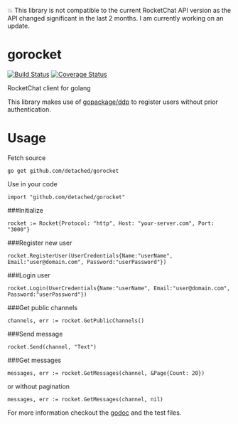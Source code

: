 :boom: This library is not compatible to the current RocketChat API version as the API changed significant in the last 2 months.
I am currently working on an update.

# gorocket
[![Build Status](https://travis-ci.org/detached/gorocket.svg?branch=master)](https://travis-ci.org/detached/gorocket)
[![Coverage Status](https://coveralls.io/repos/github/detached/gorocket/badge.svg?branch=master)](https://coveralls.io/github/detached/gorocket?branch=master)

RocketChat client for golang

This library makes use of [gopackage/ddp](https://github.com/gopackage/ddp) to register users without prior authentication.

# Usage

Fetch source
```
go get github.com/detached/gorocket
```

Use in your code
```
import "github.com/detached/gorocket"
```

###Initialize
```
rocket := Rocket{Protocol: "http", Host: "your-server.com", Port: "3000"}
```

###Register new user
```
rocket.RegisterUser(UserCredentials{Name:"userName", Email:"user@domain.com", Password:"userPassword"})
```

###Login user
```
rocket.Login(UserCredentials{Name:"userName", Email:"user@domain.com", Password:"userPassword"})
```

###Get public channels
```
channels, err := rocket.GetPublicChannels()
```

###Send message
```
rocket.Send(channel, "Text")
```

###Get messages
```
messages, err := rocket.GetMessages(channel, &Page{Count: 20})
```
or without pagination

```
messages, err := rocket.GetMessages(channel, nil)
```

For more information checkout the [godoc](https://godoc.org/github.com/detached/gorocket) and the test files.